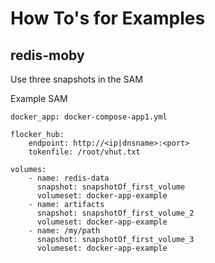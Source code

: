 # How To's for Examples

## redis-moby

Use three snapshots in the SAM

Example SAM

```
docker_app: docker-compose-app1.yml

flocker_hub:
    endpoint: http://<ip|dnsname>:<port>
    tokenfile: /root/vhut.txt

volumes:
    - name: redis-data
      snapshot: snapshotOf_first_volume
      volumeset: docker-app-example
    - name: artifacts
      snapshot: snapshotOf_first_volume_2
      volumeset: docker-app-example
    - name: /my/path
      snapshot: snapshotOf_first_volume_3
      volumeset: docker-app-example
```
